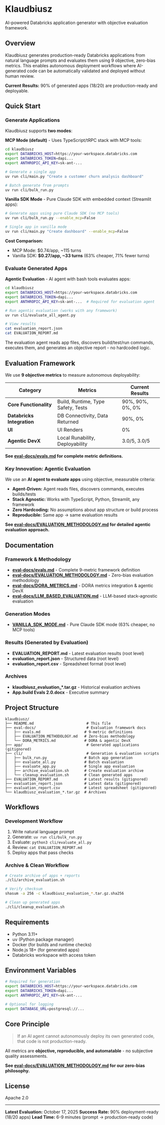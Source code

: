 # Klaudbiusz

AI-powered Databricks application generator with objective evaluation framework.

## Overview

Klaudbiusz generates production-ready Databricks applications from natural language prompts and evaluates them using 9 objective, zero-bias metrics. This enables autonomous deployment workflows where AI-generated code can be automatically validated and deployed without human review.

**Current Results:** 90% of generated apps (18/20) are production-ready and deployable.

## Quick Start

### Generate Applications

Klaudbiusz supports **two modes**:

**MCP Mode (default)** - Uses TypeScript/tRPC stack with MCP tools:
```bash
cd klaudbiusz
export DATABRICKS_HOST=https://your-workspace.databricks.com
export DATABRICKS_TOKEN=dapi...
export ANTHROPIC_API_KEY=sk-ant-...

# Generate a single app
uv run cli/main.py "Create a customer churn analysis dashboard"

# Batch generate from prompts
uv run cli/bulk_run.py
```

**Vanilla SDK Mode** - Pure Claude SDK with embedded context (Streamlit apps):
```bash
# Generate apps using pure Claude SDK (no MCP tools)
uv run cli/bulk_run.py --enable_mcp=False

# Single app in vanilla mode
uv run cli/main.py "Create dashboard" --enable_mcp=False
```

**Cost Comparison:**
- MCP Mode: $0.74/app, ~115 turns
- Vanilla SDK: **$0.27/app, ~33 turns** (63% cheaper, 71% fewer turns)

### Evaluate Generated Apps

**Agentic Evaluation** - AI agent with bash tools evaluates apps:

```bash
cd klaudbiusz
export DATABRICKS_HOST=https://your-workspace.databricks.com
export DATABRICKS_TOKEN=dapi...
export ANTHROPIC_API_KEY=sk-ant-...  # Required for evaluation agent

# Run agentic evaluation (works with any framework)
uv run cli/evaluate_all_agent.py

# View results
cat evaluation_report.json
cat EVALUATION_REPORT.md
```

The evaluation agent reads app files, discovers build/test/run commands, executes them, and generates an objective report - no hardcoded logic.

## Evaluation Framework

We use **9 objective metrics** to measure autonomous deployability:

| Category | Metrics | Current Results |
|----------|---------|----------------|
| **Core Functionality** | Build, Runtime, Type Safety, Tests | 90%, 90%, 0%, 0% |
| **Databricks Integration** | DB Connectivity, Data Returned | 90%, 0% |
| **UI** | UI Renders | 0% |
| **Agentic DevX** | Local Runability, Deployability | 3.0/5, 3.0/5 |

**See [eval-docs/evals.md](eval-docs/evals.md) for complete metric definitions.**

### Key Innovation: Agentic Evaluation

We use an **AI agent to evaluate apps** using objective, measurable criteria:

- **Agent-Driven:** Agent reads files, discovers commands, executes builds/tests
- **Stack Agnostic:** Works with TypeScript, Python, Streamlit, any framework
- **Zero Hardcoding:** No assumptions about app structure or build process
- **Reproducible:** Same app → same evaluation results

**See [eval-docs/EVALUATION_METHODOLOGY.md](eval-docs/EVALUATION_METHODOLOGY.md) for detailed agentic evaluation approach.**

## Documentation

### Framework & Methodology
- **[eval-docs/evals.md](eval-docs/evals.md)** - Complete 9-metric framework definition
- **[eval-docs/EVALUATION_METHODOLOGY.md](eval-docs/EVALUATION_METHODOLOGY.md)** - Zero-bias evaluation methodology
- **[eval-docs/DORA_METRICS.md](eval-docs/DORA_METRICS.md)** - DORA metrics integration & agentic DevX
- **[eval-docs/LLM_BASED_EVALUATION.md](eval-docs/LLM_BASED_EVALUATION.md)** - LLM-based stack-agnostic evaluation

### Generation Modes
- **[VANILLA_SDK_MODE.md](VANILLA_SDK_MODE.md)** - Pure Claude SDK mode (63% cheaper, no MCP tools)

### Results (Generated by Evaluation)
- **EVALUATION_REPORT.md** - Latest evaluation results (root level)
- **evaluation_report.json** - Structured data (root level)
- **evaluation_report.csv** - Spreadsheet format (root level)

### Archives
- **klaudbiusz_evaluation_*.tar.gz** - Historical evaluation archives
- **App.build Evals 2.0.docx** - Executive summary

## Project Structure

```
klaudbiusz/
├── README.md                        # This file
├── eval-docs/                       # Evaluation framework docs
│   ├── evals.md                    # 9-metric definitions
│   ├── EVALUATION_METHODOLOGY.md   # Zero-bias methodology
│   └── DORA_METRICS.md             # DORA & agentic DevX
├── app/                             # Generated applications (gitignored)
├── cli/                             # Generation & evaluation scripts
│   ├── bulk_run.py                 # Batch app generation
│   ├── evaluate_all.py             # Batch evaluation
│   ├── evaluate_app.py             # Single app evaluation
│   ├── archive_evaluation.sh       # Create evaluation archive
│   └── cleanup_evaluation.sh       # Clean generated apps
├── EVALUATION_REPORT.md            # Latest results (gitignored)
├── evaluation_report.json          # Latest data (gitignored)
├── evaluation_report.csv           # Latest spreadsheet (gitignored)
└── klaudbiusz_evaluation_*.tar.gz  # Archives
```

## Workflows

### Development Workflow

1. Write natural language prompt
2. Generate: `uv run cli/bulk_run.py`
3. Evaluate: `python3 cli/evaluate_all.py`
4. Review: `cat EVALUATION_REPORT.md`
5. Deploy apps that pass checks

### Archive & Clean Workflow

```bash
# Create archive of apps + reports
./cli/archive_evaluation.sh

# Verify checksum
shasum -a 256 -c klaudbiusz_evaluation_*.tar.gz.sha256

# Clean up generated apps
./cli/cleanup_evaluation.sh
```

## Requirements

- Python 3.11+
- uv (Python package manager)
- Docker (for builds and runtime checks)
- Node.js 18+ (for generated apps)
- Databricks workspace with access token

## Environment Variables

```bash
# Required for generation
export DATABRICKS_HOST=https://your-workspace.databricks.com
export DATABRICKS_TOKEN=dapi...
export ANTHROPIC_API_KEY=sk-ant-...

# Optional for logging
export DATABASE_URL=postgresql://...
```

## Core Principle

> If an AI agent cannot autonomously deploy its own generated code, that code is not production-ready.

All metrics are **objective, reproducible, and automatable** - no subjective quality assessments.

**See [eval-docs/EVALUATION_METHODOLOGY.md](eval-docs/EVALUATION_METHODOLOGY.md) for our zero-bias philosophy.**

## License

Apache 2.0

---

**Latest Evaluation:** October 17, 2025
**Success Rate:** 90% deployment-ready (18/20 apps)
**Lead Time:** 6-9 minutes (prompt → production-ready code)
